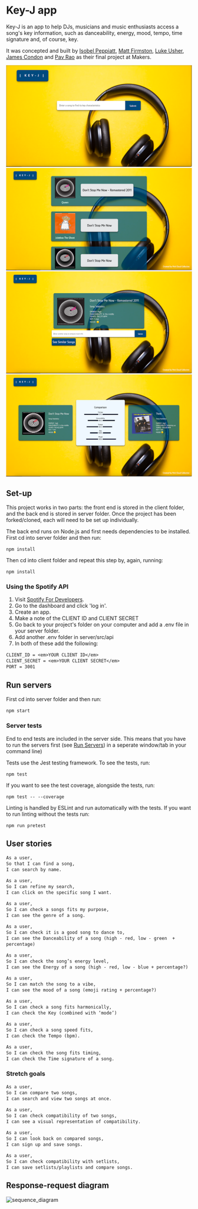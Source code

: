 # Key-J app

Key-J is an app to help DJs, musicians and music enthusiasts access a song's key information, such as danceability, energy, mood, tempo, time signature and, of course, key.

It was concepted and built by [Isobel Peppiatt](https://github.com/isobelpepp), [Matt Firmston](https://github.com/YoFirmy), [Luke Usher](https://github.com/lushcodes), [James Condon](https://github.com/JEC1100) and [Pav Rao](https://github.com/pav0107) as their final project at Makers.

![Home Page](/images/homepage.png)
![Song listings](/images/list_of_songs.png)
![Single song stats](/images/song_stats.png)
![Comparing two songs](/images/compare_songs.png)

## Set-up

This project works in two parts: the front end is stored in the client folder, and the back end is stored in server folder. Once the project has been forked/cloned, each will need to be set up individually.

The back end runs on Node.js and first needs dependencies to be installed. First cd into server folder and then run:

```
npm install
```

Then cd into client folder and repeat this step by, again, running:

```
npm install
```

### Using the Spotify API

1. Visit [Spotify For Developers](https://developer.spotify.com/).
2. Go to the dashboard and click 'log in'.
3. Create an app. 
4. Make a note of the CLIENT ID and CLIENT SECRET
5. Go back to your project's folder on your computer and add a .env file in your server folder.
6. Add another .env folder in server/src/api
7. In both of these add the following:
```
CLIENT_ID = <em>YOUR CLIENT ID</em>
CLIENT_SECRET = <em>YOUR CLIENT SECRET</em>
PORT = 3001
```

## Run servers

First cd into server folder and then run:

```
npm start
```

### Server tests

End to end tests are included in the server side. This means that you have to run the servers first (see [Run Servers](#run-servers)) in a seperate window/tab in your command line)

Tests use the Jest testing framework. To see the tests, run:

```
npm test
```

If you want to see the test coverage, alongside the tests, run:

```
npm test -- --coverage
```

Linting is handled by ESLint and run automatically with the tests. If you want to run linting without the tests run:

```
npm run pretest
```

## User stories

```
As a user,
So that I can find a song,
I can search by name.
```

```
As a user,
So I can refine my search,
I can click on the specific song I want.
```

```
As a user,
So I can check a songs fits my purpose,
I can see the genre of a song.
```

```
As a user,
So I can check it is a good song to dance to,
I can see the Danceability of a song (high - red, low - green  + percentage)
```

```
As a user,
So I can check the song’s energy level,
I can see the Energy of a song (high - red, low - blue + percentage?)
```

```
As a user,
So I can match the song to a vibe,
I can see the mood of a song (emoji rating + percentage?)
```

```
As a user,
So I can check a song fits harmonically,
I can check the Key (combined with ‘mode’)
```

```
As a user,
So I can check a song speed fits,
I can check the Tempo (bpm).
```

```
As a user,
So I can check the song fits timing,
I can check the Time signature of a song.
```

### Stretch goals

```
As a user,
So I can compare two songs,
I can search and view two songs at once.
```

```
As a user,
So I can check compatibility of two songs,
I can see a visual representation of compatibility.
```

```
As a user,
So I can look back on compared songs,
I can sign up and save songs.
```

```
As a user,
So I can check compatibility with setlists,
I can save setlists/playlists and compare songs.
```

## Response-request diagram

![sequence_diagram](/images/sequence_diagram.key_j.png)



